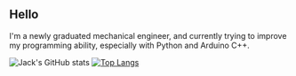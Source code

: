 ## Hello
I'm a newly graduated mechanical engineer, and currently trying to improve my programming ability, especially with Python and Arduino C++. 

![Jack's GitHub stats](https://github-readme-stats.vercel.app/api?username=Acanthophrynus747&show_icons=true&bg_color=00000000&rank_icon=percentile) [![Top Langs](https://github-readme-stats.vercel.app/api/top-langs/?username=Acanthophrynus747&bg_color=00000000&layout=compact)](https://github.com/anuraghazra/github-readme-stats)

<!--
**Acanthophrynus747/Acanthophrynus747** is a ✨ _special_ ✨ repository because its `README.md` (this file) appears on your GitHub profile.

Here are some ideas to get you started:

- 🔭 I’m currently working on ...
- 🌱 I’m currently learning ...
- 👯 I’m looking to collaborate on ...
- 🤔 I’m looking for help with ...
- 💬 Ask me about ...
- 📫 How to reach me: ...
- 😄 Pronouns: ...
- ⚡ Fun fact: ...

https://github.com/anuraghazra/github-readme-stats

-->
